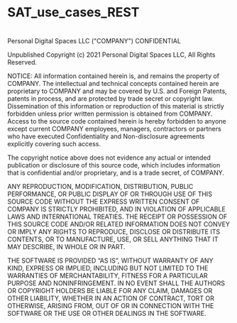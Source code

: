 # SAT_use_cases_REST
#
 Personal Digital Spaces LLC ("COMPANY") CONFIDENTIAL
 
 Unpublished Copyright (c) 2021 Personal Digital Spaces LLC, All Rights Reserved.
 
 NOTICE:  All information contained herein is, and remains the property of COMPANY. The intellectual and technical concepts contained
 herein are proprietary to COMPANY and may be covered by U.S. and Foreign Patents, patents in process, and are protected by trade secret or copyright law.
 Dissemination of this information or reproduction of this material is strictly forbidden unless prior written permission is obtained
 from COMPANY.  Access to the source code contained herein is hereby forbidden to anyone except current COMPANY employees, managers, contractors or partners who have executed 
 Confidentiality and Non-disclosure agreements explicitly covering such access.
 
 The copyright notice above does not evidence any actual or intended publication or disclosure  of  this source code, which includes information that is confidential and/or proprietary, and is a trade secret, of  COMPANY.
 
 ANY REPRODUCTION, MODIFICATION, DISTRIBUTION, PUBLIC  PERFORMANCE, OR PUBLIC DISPLAY OF OR THROUGH USE  OF THIS  SOURCE CODE  WITHOUT  THE EXPRESS WRITTEN CONSENT OF COMPANY IS STRICTLY PROHIBITED, AND IN VIOLATION OF APPLICABLE 
 LAWS AND INTERNATIONAL TREATIES.  THE RECEIPT OR POSSESSION OF  THIS SOURCE CODE AND/OR RELATED INFORMATION DOES NOT CONVEY OR IMPLY ANY RIGHTS TO REPRODUCE, DISCLOSE OR DISTRIBUTE ITS CONTENTS, OR TO MANUFACTURE, USE, OR SELL ANYTHING THAT IT  MAY DESCRIBE, IN WHOLE OR IN PART.
 
 THE SOFTWARE IS PROVIDED “AS IS”, WITHOUT WARRANTY OF ANY KIND, EXPRESS OR IMPLIED, INCLUDING BUT NOT LIMITED TO THE WARRANTIES OF MERCHANTABILITY, FITNESS FOR A PARTICULAR PURPOSE AND NONINFRINGEMENT. IN NO EVENT SHALL THE AUTHORS OR COPYRIGHT HOLDERS BE LIABLE FOR ANY CLAIM, DAMAGES OR OTHER LIABILITY, WHETHER IN AN ACTION OF CONTRACT, TORT OR OTHERWISE, ARISING FROM, OUT OF OR IN CONNECTION WITH THE SOFTWARE OR THE USE OR OTHER DEALINGS IN THE SOFTWARE.
